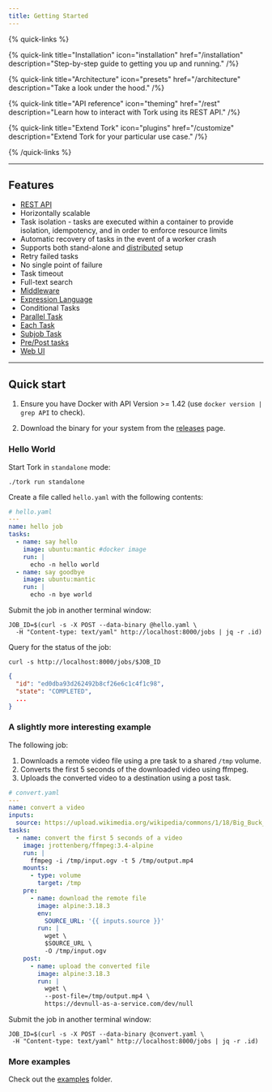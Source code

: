 ```yaml
---
title: Getting Started
---
```


{% quick-links %}

{% quick-link title="Installation" icon="installation" href="/installation" description="Step-by-step guide to getting you up and running." /%}

{% quick-link title="Architecture" icon="presets" href="/architecture" description="Take a look under the hood." /%}

{% quick-link title="API reference" icon="theming" href="/rest" description="Learn how to interact with Tork using its REST API." /%}

{% quick-link title="Extend Tork" icon="plugins" href="/customize" description="Extend Tork for your particular use case." /%}

{% /quick-links %}

---

## Features

- [REST API](/rest-api)
- Horizontally scalable
- Task isolation - tasks are executed within a container to provide isolation, idempotency, and in order to enforce resource limits
- Automatic recovery of tasks in the event of a worker crash
- Supports both stand-alone and [distributed](/installation#running-in-a-distributed-mode) setup
- Retry failed tasks
- No single point of failure
- Task timeout
- Full-text search
- [Middleware](/customize#middleware)
- [Expression Language](/tasks#expressions)
- Conditional Tasks
- [Parallel Task](/tasks#parallel-task)
- [Each Task](/tasks#each-task)
- [Subjob Task](/tasks#sub-job-task)
- [Pre/Post tasks](https://www.tork.run/tasks#pre-post-tasks)
- [Web UI](/web-ui)

---

## Quick start

1. Ensure you have Docker with API Version >= 1.42 (use `docker version | grep API` to check).

2. Download the binary for your system from the [releases](https://github.com/runabol/tork/releases/latest) page.

### Hello World

Start Tork in `standalone` mode:

```shell
./tork run standalone
```

Create a file called `hello.yaml` with the following contents:

```yaml
# hello.yaml
---
name: hello job
tasks:
  - name: say hello
    image: ubuntu:mantic #docker image
    run: |
      echo -n hello world
  - name: say goodbye
    image: ubuntu:mantic
    run: |
      echo -n bye world
```

Submit the job in another terminal window:

```shell
JOB_ID=$(curl -s -X POST --data-binary @hello.yaml \
  -H "Content-type: text/yaml" http://localhost:8000/jobs | jq -r .id)
```

Query for the status of the job:

```shell
curl -s http://localhost:8000/jobs/$JOB_ID
```

```json
{
  "id": "ed0dba93d262492b8cf26e6c1c4f1c98",
  "state": "COMPLETED",
  ...
}
```

### A slightly more interesting example

The following job:

1. Downloads a remote video file using a pre task to a shared `/tmp` volume.
2. Converts the first 5 seconds of the downloaded video using ffmpeg.
3. Uploads the converted video to a destination using a post task.

```yaml
# convert.yaml
---
name: convert a video
inputs:
  source: https://upload.wikimedia.org/wikipedia/commons/1/18/Big_Buck_Bunny_Trailer_1080p.ogv
tasks:
  - name: convert the first 5 seconds of a video
    image: jrottenberg/ffmpeg:3.4-alpine
    run: |
      ffmpeg -i /tmp/input.ogv -t 5 /tmp/output.mp4
    mounts:
      - type: volume
        target: /tmp
    pre:
      - name: download the remote file
        image: alpine:3.18.3
        env:
          SOURCE_URL: '{{ inputs.source }}'
        run: |
          wget \
          $SOURCE_URL \
          -O /tmp/input.ogv
    post:
      - name: upload the converted file
        image: alpine:3.18.3
        run: |
          wget \
          --post-file=/tmp/output.mp4 \
          https://devnull-as-a-service.com/dev/null
```

Submit the job in another terminal window:

```shell
JOB_ID=$(curl -s -X POST --data-binary @convert.yaml \
 -H "Content-type: text/yaml" http://localhost:8000/jobs | jq -r .id)
```

### More examples

Check out the [examples](https://github.com/runabol/tork/tree/main/examples) folder.
